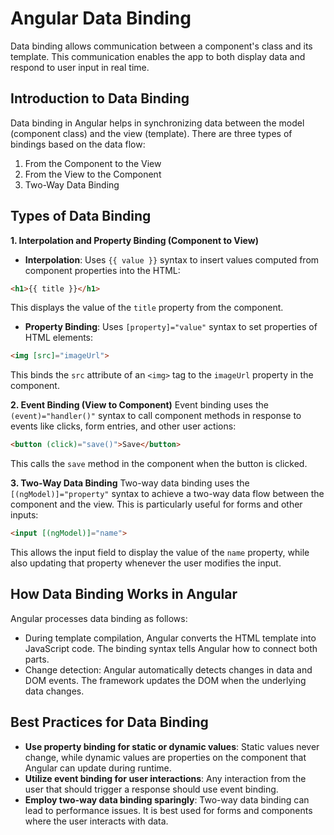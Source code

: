 # Angular Data Binding
Data binding allows communication between a component's class and its template. This communication enables the app to both display data and respond to user input in real time.

## Introduction to Data Binding
Data binding in Angular helps in synchronizing data between the model (component class) and the view (template). There are three types of bindings based on the data flow:

1. From the Component to the View
2. From the View to the Component
3. Two-Way Data Binding

## Types of Data Binding
**1. Interpolation and Property Binding (Component to View)**
- **Interpolation**: Uses `{{ value }}` syntax to insert values computed from component properties into the HTML:

```html
<h1>{{ title }}</h1>
```

This displays the value of the `title` property from the component.

- **Property Binding**: Uses `[property]="value"` syntax to set properties of HTML elements:

```html
<img [src]="imageUrl">
```
This binds the `src` attribute of an `<img>` tag to the `imageUrl` property in the component.

**2. Event Binding (View to Component)**
Event binding uses the `(event)="handler()"` syntax to call component methods in response to events like clicks, form entries, and other user actions:

```html
<button (click)="save()">Save</button>
```
This calls the `save` method in the component when the button is clicked.

**3. Two-Way Data Binding**
Two-way data binding uses the `[(ngModel)]="property"` syntax to achieve a two-way data flow between the component and the view. This is particularly useful for forms and other inputs:

```html
<input [(ngModel)]="name">
```
This allows the input field to display the value of the `name` property, while also updating that property whenever the user modifies the input.

## How Data Binding Works in Angular
Angular processes data binding as follows:

- During template compilation, Angular converts the HTML template into JavaScript code. The binding syntax tells Angular how to connect both parts.
- Change detection: Angular automatically detects changes in data and DOM events. The framework updates the DOM when the underlying data changes.

## Best Practices for Data Binding
- **Use property binding for static or dynamic values**: Static values never change, while dynamic values are properties on the component that Angular can update during runtime.
- **Utilize event binding for user interactions**: Any interaction from the user that should trigger a response should use event binding.
- **Employ two-way data binding sparingly**: Two-way data binding can lead to performance issues. It is best used for forms and components where the user interacts with data.